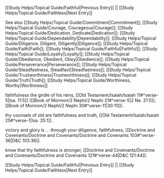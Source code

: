 [[Study Helps/Topical Guide/Faithful|Previous Entry]]  ||  [[Study Helps/Topical Guide/Faithless|Next Entry]]

 See also [[Study Helps/Topical Guide/Commitment|Commitment]]; [[Study Helps/Topical Guide/Courage, Courageous|Courage]]; [[Study Helps/Topical Guide/Dedication, Dedicate|Dedication]]; [[Study Helps/Topical Guide/Dependability|Dependability]]; [[Study Helps/Topical Guide/Diligence, Diligent, Diligently|Diligence]]; [[Study Helps/Topical Guide/Faith|Faith]]; [[Study Helps/Topical Guide/Faithful|Faithful]]; [[Study Helps/Topical Guide/Loyalty|Loyalty]]; [[Study Helps/Topical Guide/Obedience, Obedient, Obey|Obedience]]; [[Study Helps/Topical Guide/Perseverance|Perseverance]]; [[Study Helps/Topical Guide/Steadfastness, Steadfast|Steadfastness]]; [[Study Helps/Topical Guide/Trustworthiness|Trustworthiness]]; [[Study Helps/Topical Guide/Truth|Truth]]; [[Study Helps/Topical Guide/Worthiness, Worthy|Worthiness]]

 faithfulness the girdle of his reins, [[Old Testament/Isaiah/Isaiah 11#^verse-5|Isa. 11:5]] ([[Book of Mormon/2 Nephi/2 Nephi 21#^verse-5|2 Ne. 21:5]]; [[Book of Mormon/2 Nephi/2 Nephi 30#^verse-11|30:11]]).

 thy counsels of old are faithfulness and truth, [[Old Testament/Isaiah/Isaiah 25#^verse-1|Isa. 25:1]].

 victory and glory is ... through your diligence, faithfulness, [[Doctrine and Covenants/Doctrine and Covenants/Doctrine and Covenants 103#^verse-36|D&C 103:36]].

 know that thy faithfulness is stronger, [[Doctrine and Covenants/Doctrine and Covenants/Doctrine and Covenants 121#^verse-44|D&C 121:44]].

[[Study Helps/Topical Guide/Faithful|Previous Entry]]  ||  [[Study Helps/Topical Guide/Faithless|Next Entry]]